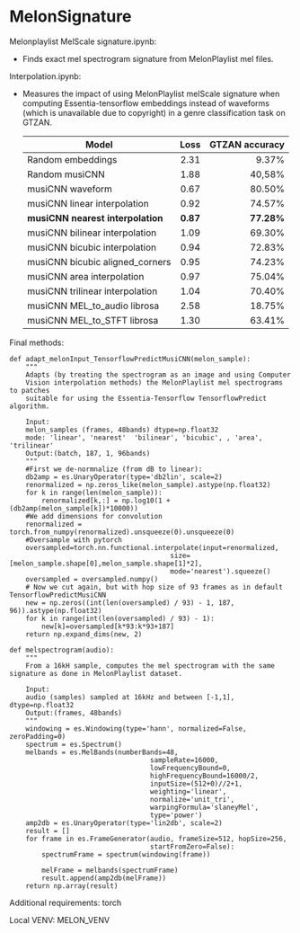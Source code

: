 # MelonSignature
Melonplaylist MelScale signature.ipynb:
* Finds exact mel spectrogram signature from MelonPlaylist mel files.

Interpolation.ipynb:
* Measures the impact of using MelonPlaylist melScale signature when computing Essentia-tensorflow embeddings instead of waveforms (which is unavailable due to copyright) in a genre classification task on GTZAN.


    | Model        | Loss           | GTZAN accuracy  |
    | ------------- |:-------------:| -----:|
    | Random embeddings      | 2.31 | 9.37% |
    | Random musiCNN      | 1.88 | 40,58% |
    | musiCNN waveform      |    0.67   |   80.50% |
    | musiCNN linear interpolation | 0.92      |    74.57% |
    | <strong>musiCNN nearest interpolation</strong> | <strong>0.87    </strong>  |  <strong>  77.28% </strong>|
    | musiCNN bilinear interpolation | 1.09     |    69.30% |
    | musiCNN bicubic interpolation |   0.94   |    72.83% |
    | musiCNN bicubic aligned_corners |   0.95   |    74.23% |
    | musiCNN area interpolation |      0.97 |    75.04% |
    | musiCNN trilinear interpolation |  1.04     |    70.40% |
    | musiCNN MEL_to_audio librosa |  2.58     |    18.75% |
    | musiCNN MEL_to_STFT librosa |    1.30   |    63.41% |

Final methods:


```
def adapt_melonInput_TensorflowPredictMusiCNN(melon_sample):
    """
    Adapts (by treating the spectrogram as an image and using Computer 
    Vision interpolation methods) the MelonPlaylist mel spectrograms to patches
    suitable for using the Essentia-Tensorflow TensorflowPredict algorithm.

    Input:
    melon_samples (frames, 48bands) dtype=np.float32
    mode: 'linear', 'nearest'  'bilinear', 'bicubic', , 'area', 'trilinear'
    Output:(batch, 187, 1, 96bands)
    """
    #First we de-normnalize (from dB to linear):
    db2amp = es.UnaryOperator(type='db2lin', scale=2)
    renormalized = np.zeros_like(melon_sample).astype(np.float32)
    for k in range(len(melon_sample)):
        renormalized[k,:] = np.log10(1 + (db2amp(melon_sample[k])*10000))
    #We add dimensions for convolution
    renormalized = torch.from_numpy(renormalized).unsqueeze(0).unsqueeze(0)
    #Oversample with pytorch   
    oversampled=torch.nn.functional.interpolate(input=renormalized, 
                                        size=[melon_sample.shape[0],melon_sample.shape[1]*2],
                                        mode='nearest').squeeze()
    oversampled = oversampled.numpy()
    # Now we cut again, but with hop size of 93 frames as in default TensorflowPredictMusiCNN
    new = np.zeros((int(len(oversampled) / 93) - 1, 187, 96)).astype(np.float32)
    for k in range(int(len(oversampled) / 93) - 1):
        new[k]=oversampled[k*93:k*93+187]
    return np.expand_dims(new, 2)
```

```
def melspectrogram(audio):
    """
    From a 16kH sample, computes the mel spectrogram with the same signature as done in MelonPlaylist dataset.
    
    Input:
    audio (samples) sampled at 16kHz and between [-1,1], dtype=np.float32
    Output:(frames, 48bands)
    """    
    windowing = es.Windowing(type='hann', normalized=False, zeroPadding=0)
    spectrum = es.Spectrum()
    melbands = es.MelBands(numberBands=48,
                                   sampleRate=16000,
                                   lowFrequencyBound=0,
                                   highFrequencyBound=16000/2,
                                   inputSize=(512+0)//2+1,
                                   weighting='linear',
                                   normalize='unit_tri',
                                   warpingFormula='slaneyMel',
                                   type='power')
    amp2db = es.UnaryOperator(type='lin2db', scale=2)
    result = []
    for frame in es.FrameGenerator(audio, frameSize=512, hopSize=256,
                                   startFromZero=False):
        spectrumFrame = spectrum(windowing(frame))

        melFrame = melbands(spectrumFrame)
        result.append(amp2db(melFrame))
    return np.array(result)
```

Additional requirements: torch

Local VENV: MELON_VENV
